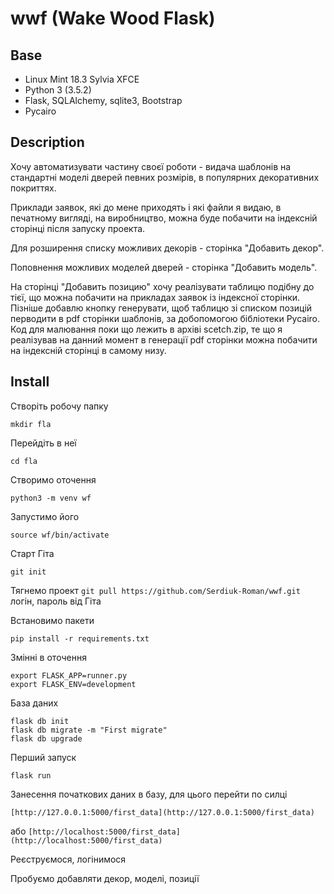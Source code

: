 # wwf (Wake Wood Flask)

## Base

 - Linux Mint 18.3 Sylvia XFCE
 - Python 3 (3.5.2)
 - Flask, SQLAlchemy, sqlite3, Bootstrap
 - Pycairo

 ## Description

Хочу автоматизувати частину своєї роботи - видача шаблонів на стандартні моделі дверей певних розмірів, в популярних декоративних покриттях.

Приклади заявок, які до мене приходять і які файли я видаю, в печатному вигляді, на виробництво, можна буде побачити на індексній сторінці після запуску проекта.

Для розширення списку можливих декорів - сторінка "Добавить декор".

Поповнення можливих моделей дверей - сторінка "Добавить модель".

На сторінці "Добавить позицию" хочу реалізувати таблицю подібну до тієї, що можна побачити на прикладах заявок із індексної сторінки. Пізніше добавлю кнопку генерувати, щоб таблицю зі списком позицій перводити в pdf сторінки шаблонів, за добопомогою бібліотеки Pycairo. Код для малювання поки що лежить в архіві scetch.zip, те що я реалізував на данний момент в генерації pdf сторінки можна побачити на індексній сторінці в самому низу.

## Install

Створіть робочу папку

    mkdir fla

Перейдіть в неї

    cd fla

Створимо оточення

    python3 -m venv wf

Запустимо його

    source wf/bin/activate

Старт Гіта

    git init

Тягнемо проект
`git pull https://github.com/Serdiuk-Roman/wwf.git`
логін, пароль від Гіта

Встановимо пакети

    pip install -r requirements.txt

Змінні в оточення
~~~python3
export FLASK_APP=runner.py
export FLASK_ENV=development
~~~
База даних
~~~python3
flask db init
flask db migrate -m "First migrate"
flask db upgrade
~~~

Перший запуск

    flask run

Занесення початкових даних в базу, для цього перейти по силці

    [http://127.0.0.1:5000/first_data](http://127.0.0.1:5000/first_data)

або `[http://localhost:5000/first_data](http://localhost:5000/first_data)`

Реєструємося, логінимося

Пробуємо добавляти декор, моделі, позиції
